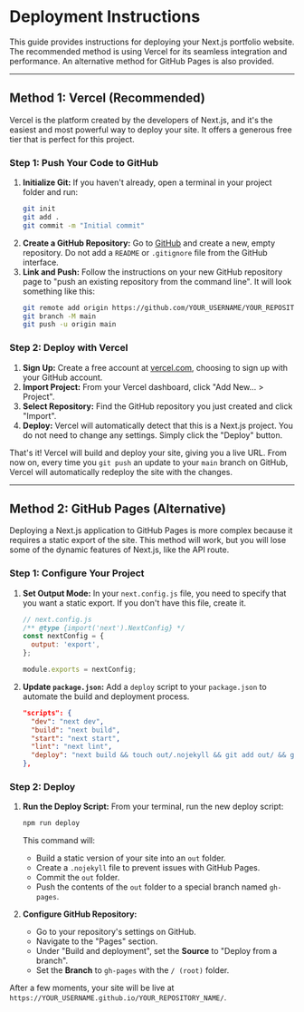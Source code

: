 # Deployment Instructions

This guide provides instructions for deploying your Next.js portfolio website. The recommended method is using Vercel for its seamless integration and performance. An alternative method for GitHub Pages is also provided.

---

## Method 1: Vercel (Recommended)

Vercel is the platform created by the developers of Next.js, and it's the easiest and most powerful way to deploy your site. It offers a generous free tier that is perfect for this project.

### Step 1: Push Your Code to GitHub

1.  **Initialize Git:** If you haven't already, open a terminal in your project folder and run:
    ```bash
    git init
    git add .
    git commit -m "Initial commit"
    ```
2.  **Create a GitHub Repository:** Go to [GitHub](https://github.com) and create a new, empty repository. Do not add a `README` or `.gitignore` file from the GitHub interface.
3.  **Link and Push:** Follow the instructions on your new GitHub repository page to "push an existing repository from the command line". It will look something like this:
    ```bash
    git remote add origin https://github.com/YOUR_USERNAME/YOUR_REPOSITORY_NAME.git
    git branch -M main
    git push -u origin main
    ```

### Step 2: Deploy with Vercel

1.  **Sign Up:** Create a free account at [vercel.com](https://vercel.com), choosing to sign up with your GitHub account.
2.  **Import Project:** From your Vercel dashboard, click "Add New... > Project".
3.  **Select Repository:** Find the GitHub repository you just created and click "Import".
4.  **Deploy:** Vercel will automatically detect that this is a Next.js project. You do not need to change any settings. Simply click the "Deploy" button.

That's it! Vercel will build and deploy your site, giving you a live URL. From now on, every time you `git push` an update to your `main` branch on GitHub, Vercel will automatically redeploy the site with the changes.

---

## Method 2: GitHub Pages (Alternative)

Deploying a Next.js application to GitHub Pages is more complex because it requires a static export of the site. This method will work, but you will lose some of the dynamic features of Next.js, like the API route.

### Step 1: Configure Your Project

1.  **Set Output Mode:** In your `next.config.js` file, you need to specify that you want a static export. If you don't have this file, create it.
    ```javascript
    // next.config.js
    /** @type {import('next').NextConfig} */
    const nextConfig = {
      output: 'export',
    };

    module.exports = nextConfig;
    ```
2.  **Update `package.json`:** Add a `deploy` script to your `package.json` to automate the build and deployment process.
    ```json
    "scripts": {
      "dev": "next dev",
      "build": "next build",
      "start": "next start",
      "lint": "next lint",
      "deploy": "next build && touch out/.nojekyll && git add out/ && git commit -m \"Deploy\" && git subtree push --prefix out origin gh-pages"
    },
    ```

### Step 2: Deploy

1.  **Run the Deploy Script:** From your terminal, run the new deploy script:
    ```bash
    npm run deploy
    ```
    This command will:
    *   Build a static version of your site into an `out` folder.
    *   Create a `.nojekyll` file to prevent issues with GitHub Pages.
    *   Commit the `out` folder.
    *   Push the contents of the `out` folder to a special branch named `gh-pages`.

2.  **Configure GitHub Repository:**
    *   Go to your repository's settings on GitHub.
    *   Navigate to the "Pages" section.
    *   Under "Build and deployment", set the **Source** to "Deploy from a branch".
    *   Set the **Branch** to `gh-pages` with the `/ (root)` folder.

After a few moments, your site will be live at `https://YOUR_USERNAME.github.io/YOUR_REPOSITORY_NAME/`.
